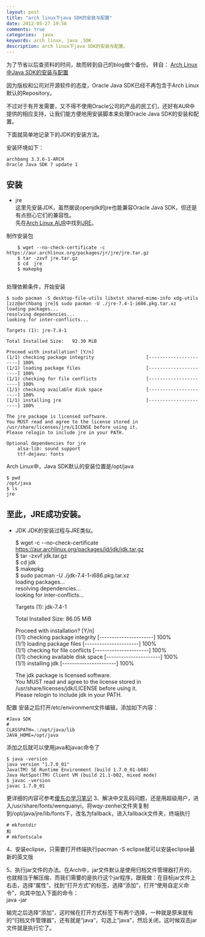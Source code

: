 ```yaml
---
layout: post
title: "arch linux下java SDK的安装与配置"
date: 2012-05-27 19:58
comments: true
categories:  java
keywords: arch linux, java ,SDK
description: arch linux下java SDK的安装与配置。
---
```


为了节省以后查资料的时间，故而转到自己的blog做个备份。
转自：
[Arch Linux中Java SDK的安装与配置](http://www.cnblogs.com/heart-runner/archive/2011/11/30/2269640.html)

因为版权和公司对开源软件的态度，Oracle Java SDK已经不再包含于Arch Linux默认的Repository。
 
不过对于有开发需要，又不得不使用Oracle公司的产品的民工们，还好有AUR中提供的相应支持，让我们能方便地用安装脚本来处理Oracle Java SDK的安装和配置。
 
下面就简单地记录下的JDK的安装方法。
 
安装环境如下：

	archbang 3.3.6-1-ARCH
	Oracle Java SDK 7 update 1

**安装**
---
*   jre   
这里先安装JDK，虽然据说openjdk的jre也能兼容Oracle Java SDK，但还是有点担心它们的兼容性。    
先在[Arch Linux AUR](https://aur.archlinux.org/)中找到[JRE](https://aur.archlinux.org/packages.php?ID=51908)。  
 <!--more-->
制作安装包   
```	
	$ wget --no-check-certificate -c https://aur.archlinux.org/packages/jr/jre/jre.tar.gz   
	$ tar -zxvf jre.tar.gz   
	$ cd  jre   
	$ makepkg    
   
```
处理依赖条件，开始安装    


	$ sudo pacman -S desktop-file-utils libxtst shared-mime-info xdg-utils
	[zzz@archbang jre]$ sudo pacman -U ./jre-7.4-1-i686.pkg.tar.xz 
	loading packages...
	resolving dependencies...
	looking for inter-conflicts...
	
	Targets (1): jre-7.4-1
	
	Total Installed Size:   92.30 MiB
	
	Proceed with installation? [Y/n] 
	(1/1) checking package integrity                   [----------------------] 100%
	(1/1) loading package files                        [----------------------] 100%
	(1/1) checking for file conflicts                  [----------------------] 100%
	(1/1) checking available disk space                [----------------------] 100%
	(1/1) installing jre                               [----------------------] 100%
	
	The jre package is licensed software.
	You MUST read and agree to the license stored in
	/usr/share/licenses/jre/LICENSE before using it.
	Please relogin to include jre in your PATH.
	
	Optional dependencies for jre
	    alsa-lib: sound support
	    ttf-dejavu: fonts
	
	
Arch Linux中，Java SDK默认的安装位置是/opt/java

	$ pwd 
	/opt/java
	$ ls
	jre
至此，JRE成功安装。
---
*   JDK
JDK的安装过程与JRE类似。   

	\$ wget -c --no-check-certificate https://aur.archlinux.org/packages/jd/jdk/jdk.tar.gz   
	\$ tar -zxvf jdk.tar.gz   
	\$ cd jdk   
	\$ makepkg   
	\$ sudo pacman -U ./jdk-7.4-1-i686.pkg.tar.xz   
	loading packages...   
	resolving dependencies...   
	looking for inter-conflicts...   
	
	Targets (1): jdk-7.4-1   
	
	Total Installed Size:   86.05 MiB   
	
	Proceed with installation? [Y/n]    
	(1/1) checking package integrity                   [----------------------] 100%   
	(1/1) loading package files                        [----------------------] 100%   
	(1/1) checking for file conflicts                  [----------------------] 100%   
	(1/1) checking available disk space                [----------------------] 100%   
	(1/1) installing jdk                               [----------------------] 100%   
	   
	The jdk package is licensed software.   
	You MUST read and agree to the license stored in   
	/usr/share/licenses/jdk/LICENSE before using it.   
	Please relogin to include jdk in your PATH.   
   
配置
安装之后打开/etc/environment文件编辑，添加如下内容：

	#Java SDK 
	#
	CLASSPATH=.:/opt/java/lib
	JAVA_HOME=/opt/java

添加之后就可以使用java和javac命令了

	$ java -version
	java version "1.7.0_01"
	Java(TM) SE Runtime Environment (build 1.7.0_01-b08)
	Java HotSpot(TM) Client VM (build 21.1-b02, mixed mode)
	$ javac -version
	javac 1.7.0_01   
更详细的内容可参考[傻东の学习笔记](http://sillydong.com/myjava/arch-linux%E5%BF%AB%E9%80%9F%E9%85%8D%E7%BD%AEjava%E5%BC%80%E5%8F%91%E7%8E%AF%E5%A2%83.html)
3、解决中文乱码问题，还是用超级用户，进入/usr/share/fonts/wenquanyi，将wqy-zenhei文件夹复制到/opt/java/jre/lib/fonts下，改名为fallback，进入fallback文件夹，终端执行
   
	# mkfontdir
	和
	# mkfontscale

4、安装eclipse，只需要打开终端执行pacman -S eclipse就可以安装eclipse最新的英文版   

5、执行jar文件的办法。在Arch中，jar文件默认是使用归档文件管理器打开的，也就相当于解压缩，而我们需要的是执行这个jar程序，跟我做：在目标jar文件上右击，选择“属性”，找到“打开方式”的标签，选择“添加”，打开“使用自定义命令”，向其中加入下面的命令：   
	java -jar

输完之后选择“添加”，这时候在打开方式标签下有两个选择，一种就是原来就有的“归档文件管理器”，还有就是“java”，勾选上“java”，然后关闭，这时候双击jar文件就是执行它了。